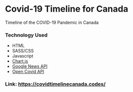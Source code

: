 # Covid-19 Timeline for Canada 
Timeline of the COVID-19 Pandemic in Canada 
### Technology Used  
- HTML  
- SASS/CSS  
- Javascript  
- [Chart.js](https://www.chartjs.org/)  
- [Google News API](https://rapidapi.com/ubillarnet/api/google-news1/)  
- [Open Covid API](https://opencovid.ca/api/)  
### Link: https://covidtimelinecanada.codes/
